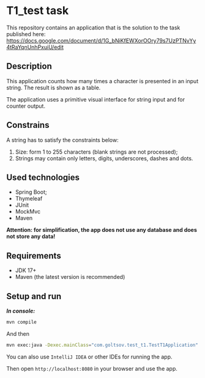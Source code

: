 # T1_test task
This repository contains an application that is the solution to the task published here: 
https://docs.google.com/document/d/1G_bNiKfEWXorOOry79s7UzPTNvYy4tRaYqnUnhPxuiU/edit

## Description
This application counts how many times a character is presented in an input string. The result is shown as a table.

The application uses a primitive visual interface for string input and for counter output.

## Constrains
A string has to satisfy the constraints below:

1) Size: form 1 to 255 characters (blank strings are not processed);
2) Strings may contain only letters, digits, underscores, dashes and dots.

## Used technologies
* Spring Boot;
* Thymeleaf
* JUnit
* MockMvc
* Maven

__Attention: for simplification, the app does not use any database and does not store any data!__
## Requirements

* JDK 17+
* Maven (the latest version is recommended)

## Setup and run
__*In console:*__
```zsh
mvn compile
```
And then
```zsh
mvn exec:java -Dexec.mainClass="com.goltsov.test_t1.TestT1Application"      
```
You can also use `IntelliJ IDEA` or other IDEs for running the app.

Then open `http://localhost:8080` in your browser and use the app.
